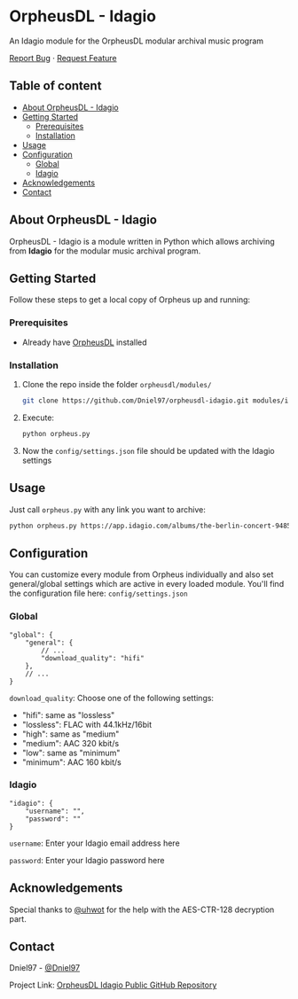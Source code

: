 <!-- PROJECT INTRO -->

OrpheusDL - Idagio
==================

An Idagio module for the OrpheusDL modular archival music program

[Report Bug](https://github.com/Dniel97/orpheusdl-idagio/issues)
·
[Request Feature](https://github.com/Dniel97/orpheusdl-idagio/issues)


## Table of content

- [About OrpheusDL - Idagio](#about-orpheusdl-idagio)
- [Getting Started](#getting-started)
    - [Prerequisites](#prerequisites)
    - [Installation](#installation)
- [Usage](#usage)
- [Configuration](#configuration)
    - [Global](#global)
    - [Idagio](#idagio)
- [Acknowledgements](#acknowledgements)
- [Contact](#contact)


<!-- ABOUT ORPHEUS -->
## About OrpheusDL - Idagio

OrpheusDL - Idagio is a module written in Python which allows archiving from **Idagio** for the modular music archival program.


<!-- GETTING STARTED -->
## Getting Started

Follow these steps to get a local copy of Orpheus up and running:

### Prerequisites

* Already have [OrpheusDL](https://github.com/yarrm80s/orpheusdl) installed

### Installation

1. Clone the repo inside the folder `orpheusdl/modules/`
   ```sh
   git clone https://github.com/Dniel97/orpheusdl-idagio.git modules/idagio
   ```
2. Execute:
   ```sh
   python orpheus.py
   ```
3. Now the `config/settings.json` file should be updated with the Idagio settings

<!-- USAGE EXAMPLES -->
## Usage

Just call `orpheus.py` with any link you want to archive:

```sh
python orpheus.py https://app.idagio.com/albums/the-berlin-concert-94856157-70B2-4DF4-B658-45AACFF2A5A3
```

<!-- CONFIGURATION -->
## Configuration

You can customize every module from Orpheus individually and also set general/global settings which are active in every
loaded module. You'll find the configuration file here: `config/settings.json`

### Global

```json5
"global": {
    "general": {
        // ...
        "download_quality": "hifi"
    },
    // ...
}
```

`download_quality`: Choose one of the following settings:
* "hifi": same as "lossless"
* "lossless": FLAC with 44.1kHz/16bit
* "high": same as "medium"
* "medium": AAC 320 kbit/s
* "low": same as "minimum"
* "minimum": AAC 160 kbit/s

### Idagio
```json5
"idagio": {
    "username": "",
    "password": ""
}
```

`username`: Enter your Idagio email address here

`password`: Enter your Idagio password here

<!-- ACKNOWLEDGEMENTS -->
## Acknowledgements

Special thanks to [@uhwot](https://github.com/uhwot) for the help with the AES-CTR-128 decryption part.

<!-- Contact -->
## Contact

Dniel97 - [@Dniel97](https://github.com/Dniel97)

Project Link: [OrpheusDL Idagio Public GitHub Repository](https://github.com/Dniel97/orpheusdl-idagio)
